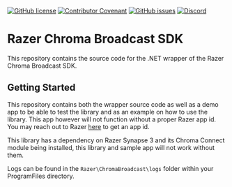 [![GitHub license](https://img.shields.io/github/license/ChromaControl/ChromaBroadcastSDK.NET?style=for-the-badge&color=00bb00)](https://github.com/ChromaControl/ChromaBroadcastSDK.NET/blob/main/LICENSE.txt)
[![Contributor Covenant](https://img.shields.io/badge/Contributor%20Covenant-2.0-4baaaa?style=for-the-badge)](CODE_OF_CONDUCT.md)
[![GitHub issues](https://img.shields.io/github/issues/ChromaControl/ChromaBroadcastSDK.NET?style=for-the-badge)](https://github.com/ChromaControl/ChromaBroadcastSDK.NET/issues)
[![Discord](https://img.shields.io/discord/800996203609194517?style=for-the-badge&logo=discord&label=Discord&color=7289DA)](https://discord.gg/3kfVJ93Urk)

# Razer Chroma Broadcast SDK
This repository contains the source code for the .NET wrapper of the Razer Chroma Broadcast SDK.

## Getting Started
This repository contains both the wrapper source code as well as a demo app to be able to test the library and as an example on how to use the library. This app however will not function without a proper Razer app id. You may reach out to Razer [here](https://developer.razer.com/contact/) to get an app id.

This library has a dependency on Razer Synapse 3 and its Chroma Connect module being installed, this library and sample app will not work without them.

Logs can be found in the `Razer\ChromaBroadcast\logs` folder within your ProgramFiles directory.
